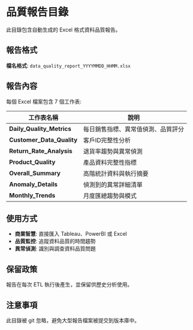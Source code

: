 # 品質報告目錄

此目錄包含自動生成的 Excel 格式資料品質報告。

## 報告格式

**檔名格式**: `data_quality_report_YYYYMMDD_HHMM.xlsx`

## 報告內容

每個 Excel 檔案包含 7 個工作表:

| 工作表名稱 | 說明 |
|-----------|------|
| **Daily_Quality_Metrics** | 每日銷售指標、異常值偵測、品質評分 |
| **Customer_Data_Quality** | 客戶ID完整性分析 |
| **Return_Rate_Analysis** | 退貨率趨勢與異常偵測 |
| **Product_Quality** | 產品資料完整性指標 |
| **Overall_Summary** | 高階統計資料與執行摘要 |
| **Anomaly_Details** | 偵測到的異常詳細清單 |
| **Monthly_Trends** | 月度匯總趨勢與模式 |

## 使用方式

- **商業智慧**: 直接匯入 Tableau、PowerBI 或 Excel
- **品質監控**: 追蹤資料品質的時間趨勢
- **異常偵測**: 識別與調查資料品質問題

## 保留政策

報告在每次 ETL 執行後產生，並保留供歷史分析使用。

## 注意事項

此目錄被 git 忽略，避免大型報告檔案被提交到版本庫中。